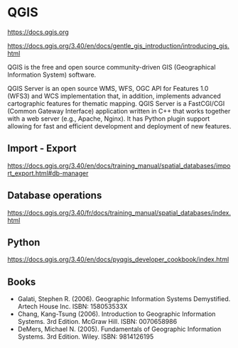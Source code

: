 # QGIS

https://docs.qgis.org

https://docs.qgis.org/3.40/en/docs/gentle_gis_introduction/introducing_gis.html

QGIS is the free and open source community-driven GIS (Geographical Information System) software.

QGIS Server is an open source WMS, WFS, OGC API for Features 1.0 (WFS3) and WCS implementation that, in addition, implements advanced cartographic features for thematic mapping. QGIS Server is a FastCGI/CGI (Common Gateway Interface) application written in C++ that works together with a web server (e.g., Apache, Nginx). It has Python plugin support allowing for fast and efficient development and deployment of new features.


## Import - Export

https://docs.qgis.org/3.40/en/docs/training_manual/spatial_databases/import_export.html#db-manager

## Database operations 

https://docs.qgis.org/3.40/fr/docs/training_manual/spatial_databases/index.html

## Python

https://docs.qgis.org/3.40/en/docs/pyqgis_developer_cookbook/index.html


## Books

* Galati, Stephen R. (2006). Geographic Information Systems Demystified. Artech House Inc. ISBN: 158053533X
* Chang, Kang-Tsung (2006). Introduction to Geographic Information Systems. 3rd Edition. McGraw Hill. ISBN: 0070658986
* DeMers, Michael N. (2005). Fundamentals of Geographic Information Systems. 3rd Edition. Wiley. ISBN: 9814126195
